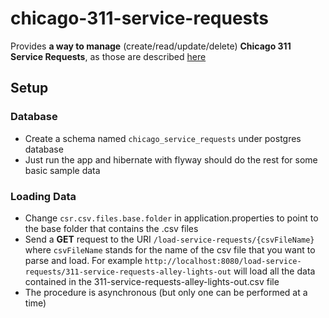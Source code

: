 # chicago-311-service-requests
Provides **a way to manage** (create/read/update/delete) **Chicago 311 Service Requests**, as those are described [here](https://www.kaggle.com/chicago/chicago-311-service-requests)

## Setup

### Database
* Create a schema named `chicago_service_requests` under postgres database
* Just run the app and hibernate with flyway should do the rest for some basic sample data

### Loading Data
* Change `csr.csv.files.base.folder` in application.properties to point to the base folder that contains the .csv files
* Send a **GET** request to the URI `/load-service-requests/{csvFileName}` where `csvFileName` stands for the name of the csv file that you want to parse and load. 
For example `http://localhost:8080/load-service-requests/311-service-requests-alley-lights-out` will load all the data contained in the 311-service-requests-alley-lights-out.csv file
* The procedure is asynchronous (but only one can be performed at a time)
